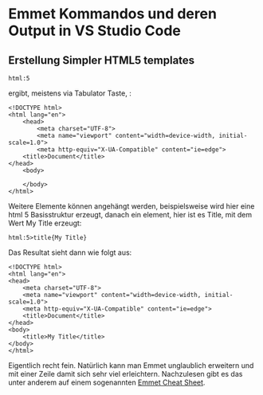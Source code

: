 Emmet Kommandos und deren Output in VS Studio Code
====================================================

Erstellung Simpler HTML5 templates
------------

    html:5

ergibt, meistens via Tabulator Taste, :

    <!DOCTYPE html>
    <html lang="en">
        <head>
            <meta charset="UTF-8">
            <meta name="viewport" content="width=device-width, initial-scale=1.0">
            <meta http-equiv="X-UA-Compatible" content="ie=edge">
        <title>Document</title>
    </head>
        <body>
    
        </body>
    </html>

Weitere Elemente können angehängt werden, beispielsweise wird hier eine html 5 Basisstruktur erzeugt, danach ein element, hier ist es Title, mit dem Wert My Title erzeugt:  

    html:5>title{My Title}

Das Resultat sieht dann wie folgt aus:

    <!DOCTYPE html>
    <html lang="en">
    <head>
        <meta charset="UTF-8">
        <meta name="viewport" content="width=device-width, initial-scale=1.0">
        <meta http-equiv="X-UA-Compatible" content="ie=edge">
        <title>Document</title>
    </head>
    <body>
        <title>My Title</title>
    </body>
    </html>  

Eigentlich recht fein. Natürlich kann man Emmet unglaublich erweitern und mit einer Zeile damit sich sehr viel erleichtern. Nachzulesen gibt es das unter anderem auf einem sogenannten [Emmet Cheat Sheet](https://docs.emmet.io/cheat-sheet/).

